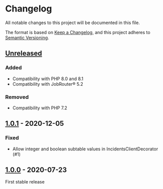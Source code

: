 # Changelog
All notable changes to this project will be documented in this file.

The format is based on [Keep a Changelog](https://keepachangelog.com/en/1.0.0/),
and this project adheres to [Semantic Versioning](https://semver.org/spec/v2.0.0.html).

## [Unreleased]

### Added
- Compatibility with PHP 8.0 and 8.1
- Compatibility with JobRouter® 5.2

### Removed
- Compatibility with PHP 7.2

## [1.0.1] - 2020-12-05

### Fixed
- Allow integer and boolean subtable values in IncidentsClientDecorator (#1)

## [1.0.0] - 2020-07-23

First stable release


[Unreleased]: https://github.com/brotkrueml/jobrouter-client/compare/v1.0.1...HEAD
[1.0.1]: https://github.com/brotkrueml/jobrouter-client/compare/v1.0.0...v1.0.1
[1.0.0]: https://github.com/brotkrueml/jobrouter-client/releases/tag/v1.0.0
